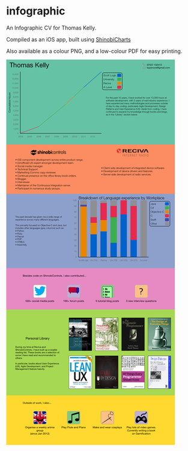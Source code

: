 infographic
===========

An Infographic CV for Thomas Kelly.

Compiled as an iOS app, built using [ShinobiCharts](http://www.shinobicontrols.com/ios/shinobicharts)

Also available as a colour PNG, and a low-colour PDF for easy printing.

![Colour Infographic](Infographic-Colour.png)
